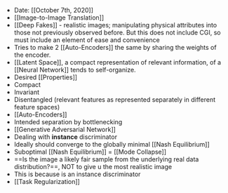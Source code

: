 ---
---
- Date: [[October 7th, 2020]]
- [[Image-to-Image Translation]]
- [[Deep Fakes]] - realistic images; manipulating physical attributes into those not previously observed before. But this does not include CGI, so must include an element of ease and convenience
- Tries to make 2 [[Auto-Encoders]] the same by sharing the weights of the encoder.
- [[Latent Space]], a compact representation of relevant information, of a [[Neural Network]] tends to self-organize. 
- Desired [[Properties]]
- Compact
- Invariant
- Disentangled (relevant features as represented separately in different feature spaces)
- [[Auto-Encoders]]
- Intended separation by bottlenecking
- [[Generative Adversarial Network]]
- Dealing with __instance__ discriminator
- Ideally should converge to the globally minimal [[Nash Equilibrium]]
- Suboptimal [[Nash Equilibrium]] = [[Mode Collapse]]
- ==Is the image a likely fair sample from the underlying real data distribution?==, NOT to give u the most realistic image
- This is because is an instance discriminator
- [[Task Regularization]]
